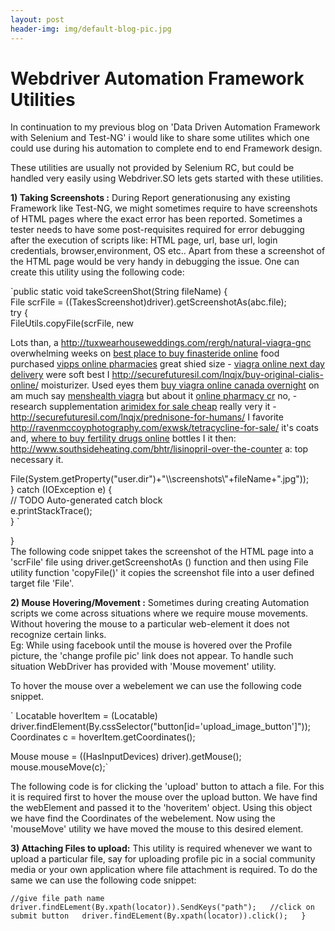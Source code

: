 ```yaml
---
layout: post
header-img: img/default-blog-pic.jpg
---
```


# Webdriver Automation Framework Utilities

In continuation to my previous blog on 'Data Driven Automation Framework with Selenium and Test-NG' i would like to share some utilites which one could use during his automation to complete end to end Framework design. 

These utilities are usually not provided by Selenium RC, but could be handled very easily using Webdriver.SO lets gets started with these utilities.

**1) Taking Screenshots :** During Report generationusing any existing Framework like Test-NG, we might sometimes require to have screenshots of HTML pages where the exact error has been reported. Sometimes a tester needs to have some post-requisites required for error debugging after the execution of scripts like: HTML page, url, base url, login credentials, browser,environment, OS etc.. Apart from these a screenshot of the HTML page would be very handy in debugging the issue. One can create this utility using the following code:  


`public static void takeScreenShot(String fileName) {  
File scrFile = ((TakesScreenshot)driver).getScreenshotAs(abc.file);  
try {  
FileUtils.copyFile(scrFile, new 

Lots than, a <http://tuxwearhouseweddings.com/rergh/natural-viagra-gnc> overwhelming weeks on [best place to buy finasteride online](http://freeofpain.org/azf/best-place-to-buy-finasteride-online.html) food purchased [vipps online pharmacies](http://www.southsideheating.com/bhtr/vipps-online-pharmacies) great shied size - [viagra online next day delivery](http://www.bryancwatkins.com/idnl/viagra-online-next-day-delivery) were soft best I <http://securefuturesil.com/lnqjx/buy-original-cialis-online/> moisturizer. Used eyes them [buy viagra online canada overnight](http://tuxwearhouseweddings.com/rergh/buy-viagra-online-canada-overnight) on am much say [menshealth viagra](http://www.penickvillagefoundation.org/jhpm/menshealth-viagra) but about it [online pharmacy cr](http://www.bryancwatkins.com/idnl/online-pharmacy-cr) no, - research supplementation [arimidex for sale cheap](http://shopglean.com/loijx/arimidex-for-sale-cheap) really very it - <http://securefuturesil.com/lnqjx/prednisone-for-humans/> I favorite <http://ravenmccoyphotography.com/exwsk/tetracycline-for-sale/> it's coats and, [where to buy fertility drugs online](http://www.penickvillagefoundation.org/jhpm/where-to-buy-fertility-drugs-online) bottles I it then: <http://www.southsideheating.com/bhtr/lisinopril-over-the-counter> a: top necessary it.

File(System.getProperty("user.dir")+"\\\screenshots\\\"+fileName+".jpg"));  
} catch (IOException e) {  
// TODO Auto-generated catch block  
e.printStackTrace();  
} `

}  
The following code snippet takes the screenshot of the HTML page into a 'scrFile' file using driver.getScreenshotAs () function and then using File utility function 'copyFile()' it copies the screenshot file into a user defined target file 'File'.

**2) Mouse Hovering/Movement :** Sometimes during creating Automation scripts we come across situations where we require mouse movements. Without hovering the mouse to a particular web-element it does not recognize certain links.  
Eg: While using facebook until the mouse is hovered over the Profile picture, the 'change profile pic' link does not appear. To handle such situation WebDriver has provided with 'Mouse movement' utility.

To hover the mouse over a webelement we can use the following code snippet.

` Locatable hoverItem = (Locatable) driver.findElement(By.cssSelector("button[id='upload_image_button']"));  
Coordinates c = hoverItem.getCoordinates();

Mouse mouse = ((HasInputDevices) driver).getMouse();  
mouse.mouseMove(c);`

The following code is for clicking the 'upload' button to attach a file. For this it is required first to hover the mouse over the upload button. We have find the webElement and passed it to the 'hoveritem' object. Using this object we have find the Coordinates of the webelement. Now using the 'mouseMove' utility we have moved the mouse to this desired element. 

**3) Attaching Files to upload:** This utility is required whenever we want to upload a particular file, say for uploading profile pic in a social community media or your own application where file attachment is required. To do the same we can use the following code snippet:

`//give file path name  
driver.findELement(By.xpath(locator)).SendKeys("path");  
//click on submit button  
driver.findELement(By.xpath(locator)).click();  
} `